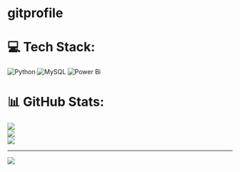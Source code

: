 # gitprofile

# 💻 Tech Stack:
![Python](https://img.shields.io/badge/python-3670A0?style=for-the-badge&logo=python&logoColor=ffdd54) ![MySQL](https://img.shields.io/badge/mysql-4479A1.svg?style=for-the-badge&logo=mysql&logoColor=white) ![Power Bi](https://img.shields.io/badge/power_bi-F2C811?style=for-the-badge&logo=powerbi&logoColor=black)
# 📊 GitHub Stats:
![](https://github-readme-stats.vercel.app/api?username=gowni83&theme=dark&hide_border=false&include_all_commits=false&count_private=false)<br/>
![](https://nirzak-streak-stats.vercel.app/?user=gowni83&theme=dark&hide_border=false)<br/>
![](https://github-readme-stats.vercel.app/api/top-langs/?username=gowni83&theme=dark&hide_border=false&include_all_commits=false&count_private=false&layout=compact)

---
[![](https://visitcount.itsvg.in/api?id=gowni83&icon=0&color=0)](https://visitcount.itsvg.in)

<!-- Proudly created with GPRM ( https://gprm.itsvg.in ) -->
